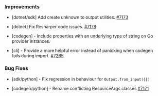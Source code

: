 ### Improvements

- [dotnet/sdk] Add create unknown to output utilities.
  [#7173](https://github.com/pulumi/pulumi/pull/7173)

- [dotnet] Fix Resharper code issues.
  [#7178](https://github.com/pulumi/pulumi/pull/7178)

- [codegen] - Include properties with an underlying type of string on Go provider instances.

- [cli] - Provide a more helpful error instead of panicking when codegen fails during import.
  [#7265](https://github.com/pulumi/pulumi/pull/7265)

### Bug Fixes

- [sdk/python] - Fix regression in behaviour for `Output.from_input({})`

- [codegen/python] - Rename conflicting ResourceArgs classes
  [#7171](https://github.com/pulumi/pulumi/pull/7171)
